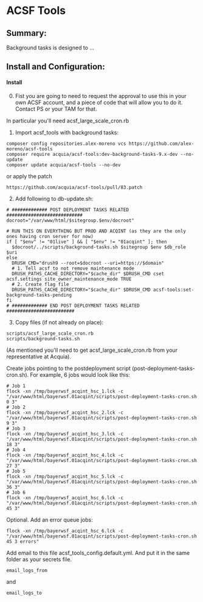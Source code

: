 # ACSF Tools

## Summary:

Background tasks is designed to ...

## Install and Configuration:

#### Install

0. Fist you are going to need to request the approval to use this in your own ACSF account, and a piece of code that will allow you to do it. Contact PS or your TAM for that.

In particular you'll need acsf_large_scale_cron.rb


1. Import acsf_tools with background tasks:

```
composer config repositories.alex-moreno vcs https://github.com/alex-moreno/acsf-tools
composer require acquia/acsf-tools:dev-background-tasks-9.x-dev --no-update
composer update acquia/acsf-tools --no-dev
```

or apply the patch

```
https://github.com/acquia/acsf-tools/pull/83.patch
```

2. Add following to db-update.sh:

```
# ############# POST DEPLOYMENT TASKS RELATED ############################
docroot="/var/www/html/$sitegroup.$env/docroot"

# RUN THIS ON EVERYTHING BUT PROD AND ACQINT (as they are the only ones having cron server for now)
if [ "$env" != "01live" ] && [ "$env" != "01acqint" ]; then
  $docroot/../scripts/background-tasks.sh $sitegroup $env $db_role $uri
else
  DRUSH_CMD="drush9 --root=$docroot --uri=https://$domain"
  # 1. Tell acsf to not remove maintenance mode
  DRUSH_PATHS_CACHE_DIRECTORY="$cache_dir" $DRUSH_CMD cset acsf.settings site_owner_maintenance_mode TRUE
  # 2. Create flag file
  DRUSH_PATHS_CACHE_DIRECTORY="$cache_dir" $DRUSH_CMD acsf-tools:set-background-tasks-pending
fi
# ############# END POST DEPLOYMENT TASKS RELATED #########################
```

3. Copy files (if not already on place):

```
scripts/acsf_large_scale_cron.rb
scripts/background-tasks.sh
```

(As mentioned you'll need to get acsf_large_scale_cron.rb from your representative at Acquia).

Create jobs pointing to the postdeployment script (post-deployment-tasks-cron.sh). For example, 6 jobs would look like this:

```
# Job 1
flock -xn /tmp/bayerwsf_acqint_hsc_1.lck -c "/var/www/html/bayerwsf.01acqint/scripts/post-deployment-tasks-cron.sh 0 3"
# Job 2
flock -xn /tmp/bayerwsf_acqint_hsc_2.lck -c "/var/www/html/bayerwsf.01acqint/scripts/post-deployment-tasks-cron.sh 9 3"
# Job 3
flock -xn /tmp/bayerwsf_acqint_hsc_3.lck -c "/var/www/html/bayerwsf.01acqint/scripts/post-deployment-tasks-cron.sh 18 3"
# Job 4
flock -xn /tmp/bayerwsf_acqint_hsc_4.lck -c "/var/www/html/bayerwsf.01acqint/scripts/post-deployment-tasks-cron.sh 27 3"
# Job 5
flock -xn /tmp/bayerwsf_acqint_hsc_5.lck -c "/var/www/html/bayerwsf.01acqint/scripts/post-deployment-tasks-cron.sh 36 3"
# Job 6
flock -xn /tmp/bayerwsf_acqint_hsc_6.lck -c "/var/www/html/bayerwsf.01acqint/scripts/post-deployment-tasks-cron.sh 45 3"

```

Optional. Add an error queue jobs:
 
 ```
flock -xn /tmp/bayerwsf_acqint_hsc_6.lck -c "/var/www/html/bayerwsf.01acqint/scripts/post-deployment-tasks-cron.sh 45 3 errors"
```

Add email to this file acsf_tools_config.default.yml. And put it in the same folder as your secrets file.

``` email_logs_from  ``` 

and

 ```email_logs_to```
 
 

